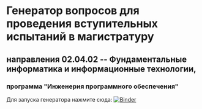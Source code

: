 # Генератор вопросов для проведения вступительных испытаний в магистратуру

## направления 02.04.02 -- Фундаментальные информатика и информационные технологии, 

### программа "Инженерия программного обеспечения"

Для запуска генератора нажмите сюда: [![Binder](https://mybinder.org/badge_logo.svg)](https://mybinder.org/v2/gh/SergeyVostokin/questions.git/HEAD?filepath=questions.ipynb) 

 
